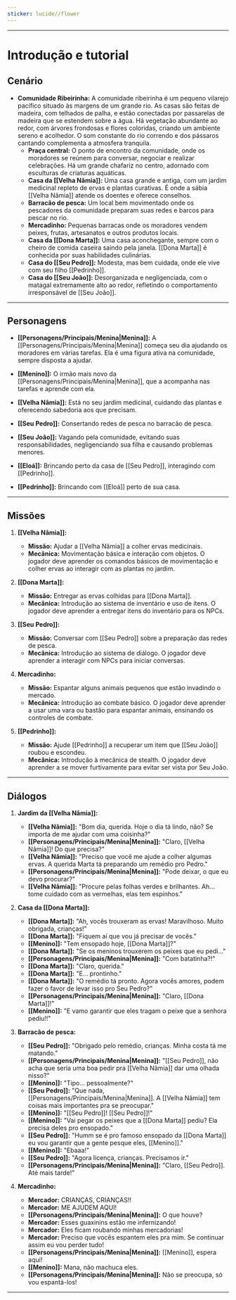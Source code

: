 ```yaml
---
sticker: lucide//flower
---
```

---
# Introdução e tutorial

## Cenário

- **Comunidade Ribeirinha:** A comunidade ribeirinha é um pequeno vilarejo pacífico situado às margens de um grande rio. As casas são feitas de madeira, com telhados de palha, e estão conectadas por passarelas de madeira que se estendem sobre a água. Há vegetação abundante ao redor, com árvores frondosas e flores coloridas, criando um ambiente sereno e acolhedor. O som constante do rio correndo e dos pássaros cantando complementa a atmosfera tranquila.
	- **Praça central:** O ponto de encontro da comunidade, onde os moradores se reúnem para conversar, negociar e realizar celebrações. Há um grande chafariz no centro, adornado com esculturas de criaturas aquáticas.
	- **Casa da [[Velha Nâmia]]:** Uma casa grande e antiga, com um jardim medicinal repleto de ervas e plantas curativas. É onde a sábia [[Velha Nâmia]] atende os doentes e oferece conselhos.
	- **Barracão de pesca:** Um local bem movimentado onde os pescadores da comunidade preparam suas redes e barcos para pescar no rio.
	- **Mercadinho:** Pequenas barracas onde os moradores vendem peixes, frutas, artesanatos e outros produtos locais.
	- **Casa da [[Dona Marta]]:** Uma casa aconchegante, sempre com o cheiro de comida caseira saindo pela janela. [[Dona Marta]] é conhecida por suas habilidades culinárias.
	- **Casa do [[Seu Pedro]]:** Modesta, mas bem cuidada, onde ele vive com seu filho [[Pedrinho]].
	- **Casa do [[Seu João]]:** Desorganizada e negligenciada, com o matagal extremamente alto ao redor, refletindo o comportamento irresponsável de [[Seu João]].

---
## Personagens

- **[[Personagens/Principais/Menina|Menina]]:** A [[Personagens/Principais/Menina|Menina]] começa seu dia ajudando os moradores em várias tarefas. Ela é uma figura ativa na comunidade, sempre disposta a ajudar.

- **[[Menino]]:** O irmão mais novo da [[Personagens/Principais/Menina|Menina]], que a acompanha nas tarefas e aprende com ela.

- **[[Velha Nâmia]]:** Está no seu jardim medicinal, cuidando das plantas e oferecendo sabedoria aos que precisam.

- **[[Seu Pedro]]:** Consertando redes de pesca no barracão de pesca.

- **[[Seu João]]:** Vagando pela comunidade, evitando suas responsabilidades, negligenciando sua filha e causando problemas menores.

- **[[Eloá]]:** Brincando perto da casa de [[Seu Pedro]], interagindo com [[Pedrinho]].

- **[[Pedrinho]]:** Brincando com [[Eloá]] perto de sua casa.

---
## Missões

1. **[[Velha Nâmia]]:**
	- **Missão:** Ajudar a [[Velha Nâmia]] a colher ervas medicinais.
	- **Mecânica:** Movimentação básica e interação com objetos. O jogador deve aprender os comandos básicos de movimentação e colher ervas ao interagir com as plantas no jardim.

2. **[[Dona Marta]]:** 
	- **Missão:** Entregar as ervas colhidas para [[Dona Marta]].
	- **Mecânica:** Introdução ao sistema de inventário e uso de itens. O jogador deve aprender a entregar itens do inventário para os NPCs.

3. **[[Seu Pedro]]:**
	- **Missão:** Conversar com [[Seu Pedro]] sobre a preparação das redes de pesca.
	- **Mecânica:** Introdução ao sistema de diálogo. O jogador deve aprender a interagir com NPCs para iniciar conversas.

4. **Mercadinho:**
	- **Missão:** Espantar alguns animais pequenos que estão invadindo o mercado.
	- **Mecânica:** Introdução ao combate básico. O jogador deve aprender a usar uma vara ou bastão para espantar animais, ensinando os controles de combate.

5. **[[Pedrinho]]:**
	- **Missão:** Ajude [[Pedrinho]] a recuperar um item que [[Seu João]] roubou e escondeu.
	- **Mecânica:** Introdução à mecânica de stealth. O jogador deve aprender a se mover furtivamente para evitar ser vista por Seu João.

---
## Diálogos

1. **Jardim da [[Velha Nâmia]]:** 
	- **[[Velha Nâmia]]:** "Bom dia, querida. Hoje o dia tá lindo, não? Se importa de me ajudar com uma coisinha?"
	- **[[Personagens/Principais/Menina|Menina]]:** "Claro, [[Velha Nâmia]]! Do que precisa?"
	- **[[Velha Nâmia]]:** "Preciso que você me ajude a colher algumas ervas. A querida Marta tá preparando um remédio pro Pedro."
	- **[[Personagens/Principais/Menina|Menina]]:** "Pode deixar, o que eu devo procurar?"
	- **[[Velha Nâmia]]:** "Procure pelas folhas verdes e brilhantes. Ah... tome cuidado com as vermelhas, elas tem espinhos."

2. **Casa da [[Dona Marta]]:** 
	- **[[Dona Marta]]:** "Ah, vocês trouxeram as ervas! Maravilhoso. Muito obrigada, crianças!"
	- **[[Dona Marta]]:** "Fiquem aí que vou já precisar de vocês."
	- **[[Menino]]:** "Tem ensopado hoje, [[Dona Marta]]?"
	- **[[Dona Marta]]:** "Se os meninos trouxerem os peixes que eu pedi..."
	- **[[Personagens/Principais/Menina|Menina]]:** "Com batatinha?!"
	- **[[Dona Marta]]:** "Claro, querida."
	- **[[Dona Marta]]:** "E... prontinho."
	- **[[Dona Marta]]:** "O remédio tá pronto. Agora vocês amores, podem fazer o favor de levar isso pro Seu Pedro?"
	- **[[Personagens/Principais/Menina|Menina]]:** "Claro, [[Dona Marta]]!"
	- **[[Menino]]:** "E vamo garantir que eles tragam o peixe que a senhora pediu!!"

3. **Barracão de pesca:**
	- **[[Seu Pedro]]:** "Obrigado pelo remédio, crianças. Minha costa tá me matando."
	- **[[Personagens/Principais/Menina|Menina]]:** "[[Seu Pedro]], não acha que seria uma boa pedir pra [[Velha Nâmia]] dar uma olhada nisso?"
	- **[[Menino]]:** "Tipo... pessoalmente?"
	- **[[Seu Pedro]]:** "Que nada, [[Personagens/Principais/Menina|Menina]]. A [[Velha Nâmia]] tem coisas mais importantes pra se preocupar."
	- **[[Menino]]:** "[[Seu Pedro]]! [[Seu Pedro]]!"
	- **[[Menino]]:** "Vai pegar os peixes que a [[Dona Marta]] pediu? Ela precisa deles pro ensopado."
	- **[[Seu Pedro]]:** "Humm se é pro famoso ensopado da [[Dona Marta]] eu vou garantir que a gente pesque eles, [[Menino]]."
	- **[[Menino]]:** "Ebaaa!"
	- **[[Seu Pedro]]:** "Agora licença, crianças. Precisamos ir."
	- **[[Personagens/Principais/Menina|Menina]]:** "Claro, [[Seu Pedro]]. Até mais tarde!"

4. **Mercadinho:** 
	- **Mercador:** CRIANÇAS, CRIANÇAS!!
	- **Mercador:** ME AJUDEM AQUI!
	- **[[Personagens/Principais/Menina|Menina]]:** O que houve?
	- **Mercador:** Esses guaxinins estão me infernizando!
	- **Mercador:** Eles ficam roubando minhas mercadorias!
	- **Mercador:** Preciso que vocês espantem eles pra mim. Se continuar assim eu vou perder tudo!
	- **[[Personagens/Principais/Menina|Menina]]:** [[Menino]], espera aqui!
	- **[[Menino]]:** Mana, não machuca eles.
	- **[[Personagens/Principais/Menina|Menina]]:** Não se preocupa, só vou espantá-los!

---
